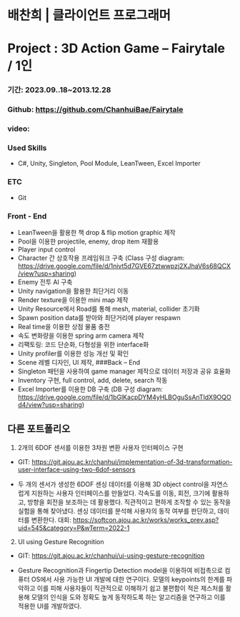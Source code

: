 # 배찬희 | 클라이언트 프로그래머
# Project : 3D Action Game – Fairytale / 1인
### 기간: 2023.09..18~2013.12.28
### Github: https://github.com/ChanhuiBae/Fairytale
### video: 
### Used Skills
- C#, Unity, Singleton, Pool Module, LeanTween, Excel Importer
### ETC
- Git
### Front - End
-	LeanTween을 활용한 책 drop & flip motion graphic 제작
-	Pool을 이용한 projectile, enemy, drop item 재활용
-	Player input control
-	Character 간 상호작용 프레임워크 구축
(Class 구성 diagram: https://drive.google.com/file/d/1nivt5d7GVE67ztwwpzj2XJhaV6s68QCX/view?usp=sharing)
-	Enemy 전투 AI 구축
-	Unity navigation을 활용한 최단거리 이동
-	Render texture을 이용한 mini map 제작
-	Unity Resource에서 Road를 통해 mesh, material, collider 초기화 
-	Spawn position data를 받아와 최단거리에 player respawn
-	Real time을 이용한 상점 물품 충전
-	속도 변화량을 이용한 spring arm camera 제작
-	리팩토링: 코드 단순화, 다형성을 위한 interface화
-	Unity profiler를 이용한 성능 개선 및 확인
-	Scene 레벨 디자인, UI 제작, 
###Back – End
-	Singleton 패턴을 사용하여 game manager 제작으로 데이터 저장과 공유 효율화
-	Inventory 구현, full control, add, delete, search 작동
-	Excel Importer를 이용한 DB 구축 
(DB 구성 diagram: https://drive.google.com/file/d/1bGlKacpDYM4yHLBOguSsAnTldX9OQOd4/view?usp=sharing)



## 다른 포트폴리오
1. 2개의 6DOF 센서를 이용한 3차원 변환 사용자 인터페이스 구현
- GIT: https://git.ajou.ac.kr/chanhui/implementation-of-3d-transformation-user-interface-using-two-6dof-sensors

- 두 개의 센서가 생성한 6DOF 센싱 데이터를 이용해 3D object control을 자연스럽게 지원하는 사용자 인터페이스를 만들었다. 각속도를 이동, 회전, 크기에 활용하고, 방향을 회전을 보조하는 데 활용했다. 직관적이고 편하게 조작할 수 있는 동작을 실험을 통해 찾아냈다. 센싱 데이터를 분석해 사용자의 동작 여부를 판단하고, 데이터를 변환한다.
대회: https://softcon.ajou.ac.kr/works/works_prev.asp?uid=545&category=P&wTerm=2022-1

2. UI using Gesture Recognition
- GIT: https://git.ajou.ac.kr/chanhui/ui-using-gesture-recognition

- Gesture Recognition과 Fingertip Detection model을 이용하여 비접촉으로 컴퓨터 OS에서 사용 가능한 UI 개발에 대한 연구이다. 모델의 keypoints의 한계를 파악하고 이를 피해 사용자들이 직관적으로 이해하기 쉽고 불편함이 적은 제스처를 활용해 모델의 인식을 도와 정확도 높게 동작하도록 하는 알고리즘을 연구하고 이를 적용한 UI를 개발하였다. 

